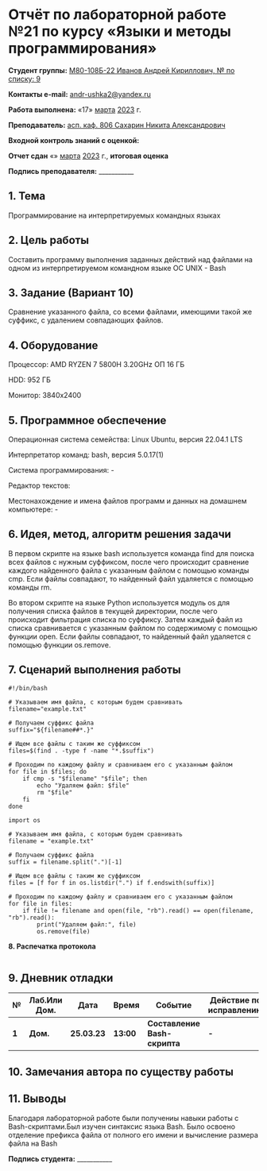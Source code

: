 # Отчёт по лабораторной работе №21 по курсу «Языки и методы программирования»

<b>Студент группы:</b> <ins>М80-108Б-22 Иванов Андрей Кириллович, № по списку: 9</ins>

<b>Контакты e-mail:</b> <ins>andr-ushka2@yandex.ru</ins>

<b>Работа выполнена:</b> «17» <ins>марта</ins> <ins>2023</ins> г.

<b>Преподаватель:</b> <ins>асп. каф. 806 Сахарин Никита Александрович</ins>

<b>Входной контроль знаний с оценкой:</b> <ins> </ins>

<b>Отчет сдан</b> «» <ins>марта</ins> <ins>2023</ins> г., <b>итоговая оценка</b> <ins> </ins>

<b>Подпись преподавателя:</b> ___________

## 1. Тема

Программирование на интерпретируемых командных языках

## 2. Цель работы

Составить программу выполнения заданных действий над файлами на одном из интерпретируемом командном языке ОС UNIX - Bash

## 3. Задание (Вариант 10)

Cравнение указанного файла, со всеми файлами, имеющими такой же суффикс, с удалением совпадающих файлов.

## 4. Оборудование

Процессор: AMD RYZEN 7 5800H 3.20GHz ОП 16 ГБ

HDD: 952 ГБ

Монитор: 3840x2400

## 5. Программное обеспечение

Операционная система семейства: Linux Ubuntu, версия 22.04.1 LTS

Интерпретатор команд: bash, версия 5.0.17(1)

Система программирования: -

Редактор текстов: 

Местонахождение и имена файлов программ и данных на домашнем компьютере: -

## 6. Идея, метод, алгоритм решения задачи

В первом скрипте на языке bash используется команда find для поиска всех файлов с нужным суффиксом, после чего происходит сравнение каждого найденного файла с указанным файлом с помощью команды cmp. Если файлы совпадают, то найденный файл удаляется с помощью команды rm.

Во втором скрипте на языке Python используется модуль os для получения списка файлов в текущей директории, после чего происходит фильтрация списка по суффиксу. Затем каждый файл из списка сравнивается с указанным файлом по содержимому с помощью функции open. Если файлы совпадают, то найденный файл удаляется с помощью функции os.remove.




## 7. Сценарий выполнения работы

```
#!/bin/bash

# Указываем имя файла, с которым будем сравнивать
filename="example.txt"

# Получаем суффикс файла
suffix="${filename##*.}"

# Ищем все файлы с таким же суффиксом
files=$(find . -type f -name "*.$suffix")

# Проходим по каждому файлу и сравниваем его с указанным файлом
for file in $files; do
    if cmp -s "$filename" "$file"; then
        echo "Удаляем файл: $file"
        rm "$file"
    fi
done
```
```
import os

# Указываем имя файла, с которым будем сравнивать
filename = "example.txt"

# Получаем суффикс файла
suffix = filename.split(".")[-1]

# Ищем все файлы с таким же суффиксом
files = [f for f in os.listdir(".") if f.endswith(suffix)]

# Проходим по каждому файлу и сравниваем его с указанным файлом
for file in files:
    if file != filename and open(file, "rb").read() == open(filename, "rb").read():
        print("Удаляем файл:", file)
        os.remove(file)
```

**8. Распечатка протокола**

```
```

## 9. Дневник отладки

| **№** | **Лаб.Или Дом.** | **Дата** | **Время** | **Событие** | **Действие по исправлению** | **Примечание** |
| --- | --- | --- | --- | --- | --- | --- |
| **1** | **Дом.** | **25.03.23** | **13:00** | **Составление Bash-скрипта** | **-** | **-** |

## 10. Замечания автора по существу работы

## 11. Выводы

Благодаря лабораторной работе были получениы навыки работы с Bash-скриптами.Был изучен синтаксис языка Bash. Было освоено отделение префикса файла от полного его имени и вычисление размера файла на Bash 

<b>Подпись студента:</b> ___________
